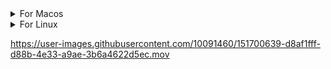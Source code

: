 <details>
<summary>For Macos</summary>
  
Download

```
wget https://github.com/onuragtas/redock/releases/latest/download/redock_Darwin_x86_64 -O /usr/local/bin/redock
chmod +x /usr/local/bin/redock
```

Run

```
redock
```
</details>

<details>
<summary>For Linux</summary>
  
Download

```
wget https://github.com/onuragtas/redock/releases/latest/download/redock_Linux_x86_64 -O /usr/local/bin/redock
chmod +x /usr/local/bin/redock
```

Run

```
redock
```
</details>


https://user-images.githubusercontent.com/10091460/151700639-d8af1fff-d88b-4e33-a9ae-3b6a4622d5ec.mov

